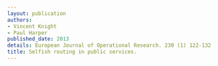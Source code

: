 ```yaml
---
layout: publication
authors:
- Vincent Knight
- Paul Harper
published_date: 2013
details: European Journal of Operational Research. 230 (1) 122-132
title: Selfish routing in public services.
---
```

